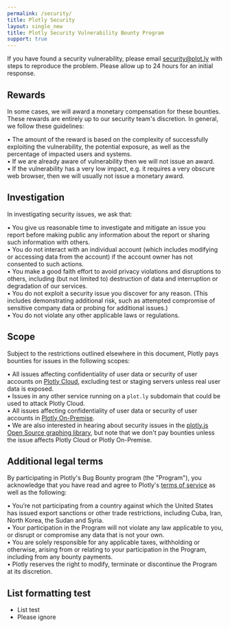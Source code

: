 ```yaml
---
permalink: /security/
title: Plotly Security
layout: single_new
title: Plotly Security Vulnerability Bounty Program
support: true
---
```



If you have found a security vulnerability, please email <security@plot.ly> with steps to reproduce the problem. Please allow up to 24 hours for an initial response. 


## Rewards

In some cases, we will award a monetary compensation for these bounties. These rewards are entirely up to our security team's discretion. In general, we follow these guidelines:

• The amount of the reward is based on the complexity of successfully exploiting the vulnerability, the potential exposure, as well as the percentage of impacted users and systems.<br>
• If we are already aware of vulnerability then we will not issue an award.<br>
• If the vulnerability has a very low impact, e.g. it requires a very obscure web browser, then we will usually not issue a monetary award.


## Investigation

In investigating security issues, we ask that:

• You give us reasonable time to investigate and mitigate an issue you report before making public any information about the report or sharing such information with others.<br>
• You do not interact with an individual account (which includes modifying or accessing data from the account) if the account owner has not consented to such actions.<br>
• You make a good faith effort to avoid privacy violations and disruptions to others, including (but not limited to) destruction of data and interruption or degradation of our services.<br>
• You do not exploit a security issue you discover for any reason. (This includes demonstrating additional risk, such as attempted compromise of sensitive company data or probing for additional issues.)<br>
• You do not violate any other applicable laws or regulations.

## Scope

Subject to the restrictions outlined elsewhere in this document, Plotly pays bounties for issues in the following scopes:

• All issues affecting confidentiality of user data or security of user accounts on [Plotly Cloud](https://plot.ly/), excluding test or staging servers unless real user data is exposed.<br>
• Issues in any other service running on a `plot.ly` subdomain that could be used to attack Plotly Cloud.<br>
• All issues affecting confidentiality of user data or security of user accounts in [Plotly On-Premise](https://plot.ly/product/enterprise/).<br>
• We are also interested in hearing about security issues in the [plotly.js Open Source graphing library](https://github.com/plotly/plotly.js/), but note that we don't pay bounties unless the issue affects Plotly Cloud or Plotly On-Premise.

## Additional legal terms

By participating in Plotly's Bug Bounty program (the "Program"), you acknowledge that you have read and agree to Plotly's [terms of service](https://plot.ly/terms-of-service/) as well as the following:

• You’re not participating from a country against which the United States has issued export sanctions or other trade restrictions, including Cuba, Iran, North Korea, the Sudan and Syria.<br>
• Your participation in the Program will not violate any law applicable to you, or disrupt or compromise any data that is not your own.<br>
• You are solely responsible for any applicable taxes, withholding or otherwise, arising from or relating to your participation in the Program, including from any bounty payments.<br>
• Plotly reserves the right to modify, terminate or discontinue the Program at its discretion.


## List formatting test
* List test
* Please ignore
